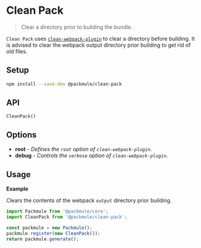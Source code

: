 # Clean Pack

> Clear a directory prior to building the bundle.

`Clean Pack` uses [`clean-webpack-plugin`](https://github.com/johnagan/clean-webpack-plugin)
to clear a directory before building. It is advised to clear the
webpack output directory prior building to get rid of old files.

## Setup

```bash
npm install --save-dev @packmule/clean-pack
```

## API

`CleanPack()`

## Options

-   **root** - _Defines the `root` option of `clean-webpack-plugin`._
-   **debug** - _Controls the `verbose` option of `clean-webpack-plugin`._

## Usage

**Example**

Clears the contents of the webpack `output` directory prior building.

```ts
import Packmule from '@packmule/core';
import CleanPack from '@packmule/clean-pack';

const packmule = new Packmule();
packmule.register(new CleanPack());
return packmule.generate();
```
